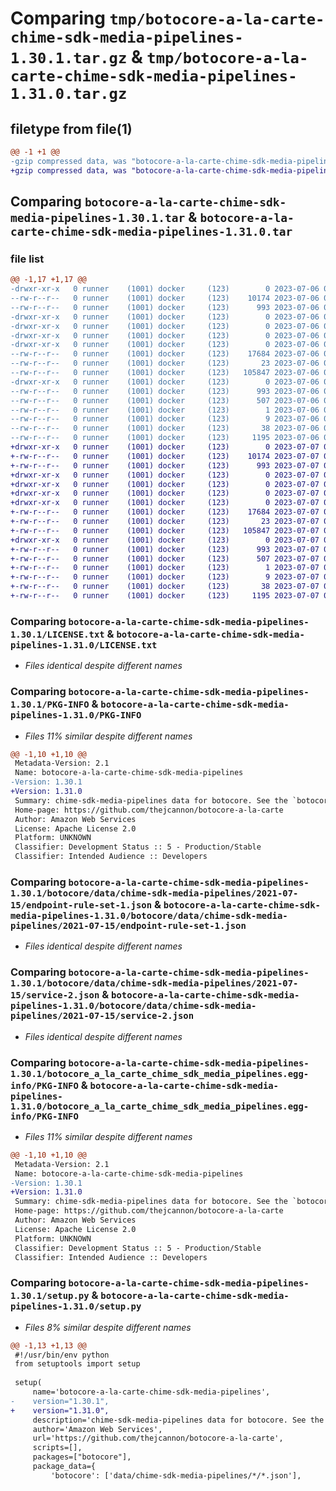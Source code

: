 # Comparing `tmp/botocore-a-la-carte-chime-sdk-media-pipelines-1.30.1.tar.gz` & `tmp/botocore-a-la-carte-chime-sdk-media-pipelines-1.31.0.tar.gz`

## filetype from file(1)

```diff
@@ -1 +1 @@
-gzip compressed data, was "botocore-a-la-carte-chime-sdk-media-pipelines-1.30.1.tar", last modified: Thu Jul  6 01:44:56 2023, max compression
+gzip compressed data, was "botocore-a-la-carte-chime-sdk-media-pipelines-1.31.0.tar", last modified: Fri Jul  7 01:43:47 2023, max compression
```

## Comparing `botocore-a-la-carte-chime-sdk-media-pipelines-1.30.1.tar` & `botocore-a-la-carte-chime-sdk-media-pipelines-1.31.0.tar`

### file list

```diff
@@ -1,17 +1,17 @@
-drwxr-xr-x   0 runner    (1001) docker     (123)        0 2023-07-06 01:44:56.858675 botocore-a-la-carte-chime-sdk-media-pipelines-1.30.1/
--rw-r--r--   0 runner    (1001) docker     (123)    10174 2023-07-06 01:44:56.000000 botocore-a-la-carte-chime-sdk-media-pipelines-1.30.1/LICENSE.txt
--rw-r--r--   0 runner    (1001) docker     (123)      993 2023-07-06 01:44:56.858675 botocore-a-la-carte-chime-sdk-media-pipelines-1.30.1/PKG-INFO
-drwxr-xr-x   0 runner    (1001) docker     (123)        0 2023-07-06 01:44:56.858675 botocore-a-la-carte-chime-sdk-media-pipelines-1.30.1/botocore/
-drwxr-xr-x   0 runner    (1001) docker     (123)        0 2023-07-06 01:44:56.858675 botocore-a-la-carte-chime-sdk-media-pipelines-1.30.1/botocore/data/
-drwxr-xr-x   0 runner    (1001) docker     (123)        0 2023-07-06 01:44:56.858675 botocore-a-la-carte-chime-sdk-media-pipelines-1.30.1/botocore/data/chime-sdk-media-pipelines/
-drwxr-xr-x   0 runner    (1001) docker     (123)        0 2023-07-06 01:44:56.858675 botocore-a-la-carte-chime-sdk-media-pipelines-1.30.1/botocore/data/chime-sdk-media-pipelines/2021-07-15/
--rw-r--r--   0 runner    (1001) docker     (123)    17684 2023-07-06 01:44:40.000000 botocore-a-la-carte-chime-sdk-media-pipelines-1.30.1/botocore/data/chime-sdk-media-pipelines/2021-07-15/endpoint-rule-set-1.json
--rw-r--r--   0 runner    (1001) docker     (123)       23 2023-07-06 01:44:40.000000 botocore-a-la-carte-chime-sdk-media-pipelines-1.30.1/botocore/data/chime-sdk-media-pipelines/2021-07-15/paginators-1.json
--rw-r--r--   0 runner    (1001) docker     (123)   105847 2023-07-06 01:44:40.000000 botocore-a-la-carte-chime-sdk-media-pipelines-1.30.1/botocore/data/chime-sdk-media-pipelines/2021-07-15/service-2.json
-drwxr-xr-x   0 runner    (1001) docker     (123)        0 2023-07-06 01:44:56.858675 botocore-a-la-carte-chime-sdk-media-pipelines-1.30.1/botocore_a_la_carte_chime_sdk_media_pipelines.egg-info/
--rw-r--r--   0 runner    (1001) docker     (123)      993 2023-07-06 01:44:56.000000 botocore-a-la-carte-chime-sdk-media-pipelines-1.30.1/botocore_a_la_carte_chime_sdk_media_pipelines.egg-info/PKG-INFO
--rw-r--r--   0 runner    (1001) docker     (123)      507 2023-07-06 01:44:56.000000 botocore-a-la-carte-chime-sdk-media-pipelines-1.30.1/botocore_a_la_carte_chime_sdk_media_pipelines.egg-info/SOURCES.txt
--rw-r--r--   0 runner    (1001) docker     (123)        1 2023-07-06 01:44:56.000000 botocore-a-la-carte-chime-sdk-media-pipelines-1.30.1/botocore_a_la_carte_chime_sdk_media_pipelines.egg-info/dependency_links.txt
--rw-r--r--   0 runner    (1001) docker     (123)        9 2023-07-06 01:44:56.000000 botocore-a-la-carte-chime-sdk-media-pipelines-1.30.1/botocore_a_la_carte_chime_sdk_media_pipelines.egg-info/top_level.txt
--rw-r--r--   0 runner    (1001) docker     (123)       38 2023-07-06 01:44:56.858675 botocore-a-la-carte-chime-sdk-media-pipelines-1.30.1/setup.cfg
--rw-r--r--   0 runner    (1001) docker     (123)     1195 2023-07-06 01:44:56.000000 botocore-a-la-carte-chime-sdk-media-pipelines-1.30.1/setup.py
+drwxr-xr-x   0 runner    (1001) docker     (123)        0 2023-07-07 01:43:47.055199 botocore-a-la-carte-chime-sdk-media-pipelines-1.31.0/
+-rw-r--r--   0 runner    (1001) docker     (123)    10174 2023-07-07 01:43:46.000000 botocore-a-la-carte-chime-sdk-media-pipelines-1.31.0/LICENSE.txt
+-rw-r--r--   0 runner    (1001) docker     (123)      993 2023-07-07 01:43:47.055199 botocore-a-la-carte-chime-sdk-media-pipelines-1.31.0/PKG-INFO
+drwxr-xr-x   0 runner    (1001) docker     (123)        0 2023-07-07 01:43:47.055199 botocore-a-la-carte-chime-sdk-media-pipelines-1.31.0/botocore/
+drwxr-xr-x   0 runner    (1001) docker     (123)        0 2023-07-07 01:43:47.055199 botocore-a-la-carte-chime-sdk-media-pipelines-1.31.0/botocore/data/
+drwxr-xr-x   0 runner    (1001) docker     (123)        0 2023-07-07 01:43:47.055199 botocore-a-la-carte-chime-sdk-media-pipelines-1.31.0/botocore/data/chime-sdk-media-pipelines/
+drwxr-xr-x   0 runner    (1001) docker     (123)        0 2023-07-07 01:43:47.055199 botocore-a-la-carte-chime-sdk-media-pipelines-1.31.0/botocore/data/chime-sdk-media-pipelines/2021-07-15/
+-rw-r--r--   0 runner    (1001) docker     (123)    17684 2023-07-07 01:43:28.000000 botocore-a-la-carte-chime-sdk-media-pipelines-1.31.0/botocore/data/chime-sdk-media-pipelines/2021-07-15/endpoint-rule-set-1.json
+-rw-r--r--   0 runner    (1001) docker     (123)       23 2023-07-07 01:43:28.000000 botocore-a-la-carte-chime-sdk-media-pipelines-1.31.0/botocore/data/chime-sdk-media-pipelines/2021-07-15/paginators-1.json
+-rw-r--r--   0 runner    (1001) docker     (123)   105847 2023-07-07 01:43:28.000000 botocore-a-la-carte-chime-sdk-media-pipelines-1.31.0/botocore/data/chime-sdk-media-pipelines/2021-07-15/service-2.json
+drwxr-xr-x   0 runner    (1001) docker     (123)        0 2023-07-07 01:43:47.055199 botocore-a-la-carte-chime-sdk-media-pipelines-1.31.0/botocore_a_la_carte_chime_sdk_media_pipelines.egg-info/
+-rw-r--r--   0 runner    (1001) docker     (123)      993 2023-07-07 01:43:47.000000 botocore-a-la-carte-chime-sdk-media-pipelines-1.31.0/botocore_a_la_carte_chime_sdk_media_pipelines.egg-info/PKG-INFO
+-rw-r--r--   0 runner    (1001) docker     (123)      507 2023-07-07 01:43:47.000000 botocore-a-la-carte-chime-sdk-media-pipelines-1.31.0/botocore_a_la_carte_chime_sdk_media_pipelines.egg-info/SOURCES.txt
+-rw-r--r--   0 runner    (1001) docker     (123)        1 2023-07-07 01:43:47.000000 botocore-a-la-carte-chime-sdk-media-pipelines-1.31.0/botocore_a_la_carte_chime_sdk_media_pipelines.egg-info/dependency_links.txt
+-rw-r--r--   0 runner    (1001) docker     (123)        9 2023-07-07 01:43:47.000000 botocore-a-la-carte-chime-sdk-media-pipelines-1.31.0/botocore_a_la_carte_chime_sdk_media_pipelines.egg-info/top_level.txt
+-rw-r--r--   0 runner    (1001) docker     (123)       38 2023-07-07 01:43:47.055199 botocore-a-la-carte-chime-sdk-media-pipelines-1.31.0/setup.cfg
+-rw-r--r--   0 runner    (1001) docker     (123)     1195 2023-07-07 01:43:46.000000 botocore-a-la-carte-chime-sdk-media-pipelines-1.31.0/setup.py
```

### Comparing `botocore-a-la-carte-chime-sdk-media-pipelines-1.30.1/LICENSE.txt` & `botocore-a-la-carte-chime-sdk-media-pipelines-1.31.0/LICENSE.txt`

 * *Files identical despite different names*

### Comparing `botocore-a-la-carte-chime-sdk-media-pipelines-1.30.1/PKG-INFO` & `botocore-a-la-carte-chime-sdk-media-pipelines-1.31.0/PKG-INFO`

 * *Files 11% similar despite different names*

```diff
@@ -1,10 +1,10 @@
 Metadata-Version: 2.1
 Name: botocore-a-la-carte-chime-sdk-media-pipelines
-Version: 1.30.1
+Version: 1.31.0
 Summary: chime-sdk-media-pipelines data for botocore. See the `botocore-a-la-carte` package for more info.
 Home-page: https://github.com/thejcannon/botocore-a-la-carte
 Author: Amazon Web Services
 License: Apache License 2.0
 Platform: UNKNOWN
 Classifier: Development Status :: 5 - Production/Stable
 Classifier: Intended Audience :: Developers
```

### Comparing `botocore-a-la-carte-chime-sdk-media-pipelines-1.30.1/botocore/data/chime-sdk-media-pipelines/2021-07-15/endpoint-rule-set-1.json` & `botocore-a-la-carte-chime-sdk-media-pipelines-1.31.0/botocore/data/chime-sdk-media-pipelines/2021-07-15/endpoint-rule-set-1.json`

 * *Files identical despite different names*

### Comparing `botocore-a-la-carte-chime-sdk-media-pipelines-1.30.1/botocore/data/chime-sdk-media-pipelines/2021-07-15/service-2.json` & `botocore-a-la-carte-chime-sdk-media-pipelines-1.31.0/botocore/data/chime-sdk-media-pipelines/2021-07-15/service-2.json`

 * *Files identical despite different names*

### Comparing `botocore-a-la-carte-chime-sdk-media-pipelines-1.30.1/botocore_a_la_carte_chime_sdk_media_pipelines.egg-info/PKG-INFO` & `botocore-a-la-carte-chime-sdk-media-pipelines-1.31.0/botocore_a_la_carte_chime_sdk_media_pipelines.egg-info/PKG-INFO`

 * *Files 11% similar despite different names*

```diff
@@ -1,10 +1,10 @@
 Metadata-Version: 2.1
 Name: botocore-a-la-carte-chime-sdk-media-pipelines
-Version: 1.30.1
+Version: 1.31.0
 Summary: chime-sdk-media-pipelines data for botocore. See the `botocore-a-la-carte` package for more info.
 Home-page: https://github.com/thejcannon/botocore-a-la-carte
 Author: Amazon Web Services
 License: Apache License 2.0
 Platform: UNKNOWN
 Classifier: Development Status :: 5 - Production/Stable
 Classifier: Intended Audience :: Developers
```

### Comparing `botocore-a-la-carte-chime-sdk-media-pipelines-1.30.1/setup.py` & `botocore-a-la-carte-chime-sdk-media-pipelines-1.31.0/setup.py`

 * *Files 8% similar despite different names*

```diff
@@ -1,13 +1,13 @@
 #!/usr/bin/env python
 from setuptools import setup
 
 setup(
     name='botocore-a-la-carte-chime-sdk-media-pipelines',
-    version="1.30.1",
+    version="1.31.0",
     description='chime-sdk-media-pipelines data for botocore. See the `botocore-a-la-carte` package for more info.',
     author='Amazon Web Services',
     url='https://github.com/thejcannon/botocore-a-la-carte',
     scripts=[],
     packages=["botocore"],
     package_data={
         'botocore': ['data/chime-sdk-media-pipelines/*/*.json'],
```

